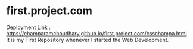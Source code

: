 # first.project.com
Deployment Link : <a>https://champaramchoudhary.github.io/first.project.com/csschampa.html</a>
<br>
It is my First Repository whenever I started the Web Development.
